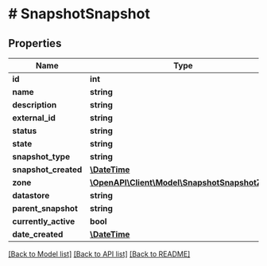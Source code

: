 # # SnapshotSnapshot

## Properties

Name | Type | Description | Notes
------------ | ------------- | ------------- | -------------
**id** | **int** |  | [optional]
**name** | **string** |  | [optional]
**description** | **string** |  | [optional]
**external_id** | **string** |  | [optional]
**status** | **string** |  | [optional]
**state** | **string** |  | [optional]
**snapshot_type** | **string** |  | [optional]
**snapshot_created** | [**\DateTime**](\DateTime.md) |  | [optional]
**zone** | [**\OpenAPI\Client\Model\SnapshotSnapshotZone**](SnapshotSnapshotZone.md) |  | [optional]
**datastore** | **string** |  | [optional]
**parent_snapshot** | **string** |  | [optional]
**currently_active** | **bool** |  | [optional]
**date_created** | [**\DateTime**](\DateTime.md) |  | [optional]

[[Back to Model list]](../../README.md#models) [[Back to API list]](../../README.md#endpoints) [[Back to README]](../../README.md)
